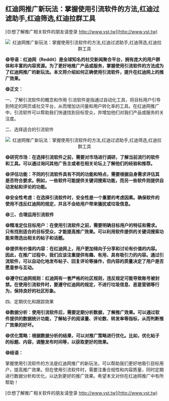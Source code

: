 ## **红迪网推广新玩法：掌握使用引流软件的方法,红迪过滤助手,红迪筛选,红迪拉群工具**

[😍想了解推广相关软件的朋友请登录 http://www.vst.tw](http://www.vst.tw)

 <center><img src="https://vst.tw/MP4/tuiguang/png/4.png" alt="红迪网推广新玩法：掌握使用引流软件的方法,红迪过滤助手,红迪筛选,红迪拉群工具"></center>

**😄导语：红迪网（Reddit）是全球知名的社交新闻聚合平台，拥有庞大的用户群体和丰富的内容资源。为了更好地推广产品或服务，掌握使用引流软件的方法成为了红迪网推广的新玩法。本文将介绍如何正确使用引流软件，提升在红迪网上的推广效果。**

**😄正文：**

一、了解引流软件的概念和作用
引流软件是指通过自动化工具，将目标用户引导到特定的网页或社交平台，从而增加访问量和用户转化率的工具。在红迪网推广中，引流软件可以帮助我们快速找到目标受众，并增加他们对我们产品或服务的关注度。

二、选择适合的引流软件

 <center><img src="https://vst.tw/MP4/tuiguang/png/6.png" alt="红迪网推广新玩法：掌握使用引流软件的方法,红迪过滤助手,红迪筛选,红迪拉群工具"></center>

**😄研究市场：在选择引流软件之前，需要对市场进行调研，了解当前流行的软件和工具。可以通过询问其他广告主或者在相关论坛上了解他们的经验和推荐。**

**😄评估功能：不同的引流软件具有不同的功能和特点，需要根据自身需求评估其是否符合要求。例如，一些软件可能提供关键词搜索功能，而另一些软件则提供自动发帖和评论的功能。**

**😄安全性考虑：在选择引流软件时，安全性是一个重要的考虑因素。确保软件的使用不违反红迪网的规定，并且不会给用户带来骚扰或垃圾信息。**

**😄三、合理运用引流软件**

**😄精准定位目标用户：在使用引流软件之前，需要明确目标用户的特征和需求。只有找到适合的目标受众，才能提高推广效果。可以利用软件提供的关键词搜索功能来筛选出相关的帖子和话题。**

**😄提供有价值的内容：在红迪网上，用户更加倾向于分享和讨论有价值的内容。因此，在推广过程中，我们应该注重提供有趣、有用、具有吸引力的内容。通过引流软件，可以自动化地发布帖子、回复评论等操作，但内容的质量决定了用户是否愿意参与互动。**

**😄遵守红迪网规则：红迪网有一套严格的社区规则，违反规定可能导致账号被封禁。在使用引流软件时，要遵守红迪网的规定，不进行垃圾信息、恶意营销等行为，保持良好的社区形象。**

四、定期优化和跟踪效果

**😄数据分析：使用引流软件后，需要定期分析数据，了解推广效果。可以通过软件提供的数据统计功能，了解帖子的阅读量、评论数、转发率等指标，从而判断推广效果的好坏。**

**😄优化策略：根据数据分析的结果，可以对推广策略进行优化。比如，优化帖子的标题、内容，调整发布时间等，以获取更好的效果。**

**😄结语：**

掌握使用引流软件的方法是红迪网推广的新玩法，可以帮助我们更好地吸引目标用户，提高推广效果。但在使用引流软件时，需要注重合规性和内容质量，同时定期进行数据分析和优化，以达到更好的推广效果。希望本文对你在红迪网推广中有所帮助！

[😍想了解推广相关软件的朋友请登录 http://www.vst.tw](http://www.vst.tw)



